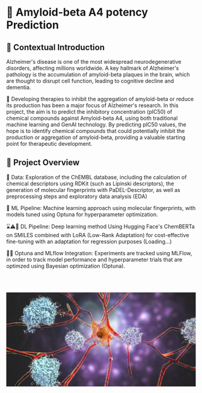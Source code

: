 # 🧠 Amyloid-beta A4 potency Prediction

## 📝 Contextual Introduction

Alzheimer's disease is one of the most widespread neurodegenerative disorders, affecting millions worldwide. 
A key hallmark of Alzheimer's pathology is the accumulation of amyloid-beta plaques in the brain, which are thought to disrupt cell function, leading to cognitive decline and dementia. 

💊 Developing therapies to inhibit the aggregation of amyloid-beta or reduce its production has been a major focus of Alzheimer's research. In this project, the aim is to predict the inhibitory concentration (pIC50) of chemical compounds against Amyloid-beta A4, using both traditional machine learning and GenAI technology. By  predicting pIC50 values, the hope is to identify chemical compounds that could potentially inhibit the production or aggregation of amyloid-beta, providing a valuable starting point for therapeutic development.

## 📁 Project Overview

📜 Data: Exploration of the ChEMBL database, including the calculation of chemical descriptors using RDKit (such as Lipinski descriptors), the generation of molecular fingerprints with PaDEL-Descriptor, as well as preprocessing steps and exploratory data analysis (EDA)

🔬 ML Pipeline: Machine learning approach using molecular fingerprints, with models tuned using Optuna for hyperparameter optimization.

⌛⚠️🤖 DL Pipeline: Deep learning method Using Hugging Face's ChemBERTa on SMILES combined with LoRA (Low-Rank Adaptation) for cost-effective fine-tuning with an adaptation for regression purposes (Loading...) 

🧿🔄 Optuna and MLflow Integration: Experiments are tracked using MLFlow, in order to track model performance and hyperparameter trials that are optimzed using Bayesian optimization (Optuna).

<br><br>

<img src="https://github.com/bmcastrow/AmyloidbetaA4-pIC50-prediction/blob/main/Design%20sem%20nome.jpg" alt="Banner" style="width:1000px; height:250px;">


##
